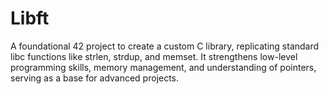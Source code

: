 # Libft
A foundational 42 project to create a custom C library, replicating standard libc functions like strlen, strdup, and memset. It strengthens low-level programming skills, memory management, and understanding of pointers, serving as a base for advanced projects.
